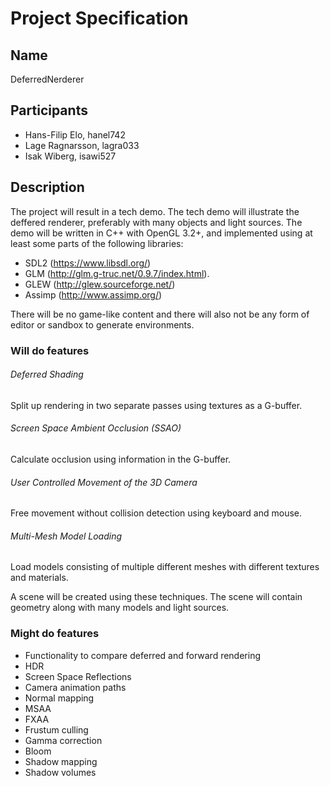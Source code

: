 # Project Specification

## Name
DeferredNerderer

## Participants

* Hans-Filip Elo, hanel742
* Lage Ragnarsson, lagra033
* Isak Wiberg, isawi527

## Description

The project will result in a tech demo. The tech demo will illustrate the deffered renderer, preferably with many objects and light sources. The demo will be written in C++ with OpenGL 3.2+, and implemented using at least some parts of the following libraries:

* SDL2 (https://www.libsdl.org/)
* GLM (http://glm.g-truc.net/0.9.7/index.html).
* GLEW (http://glew.sourceforge.net/)
* Assimp (http://www.assimp.org/)

There will be no game-like content and there will also not be any form of editor or sandbox to generate environments.


### Will do features

###### Deferred Shading
Split up rendering in two separate passes using textures as a G-buffer.
###### Screen Space Ambient Occlusion (SSAO)
Calculate occlusion using information in the G-buffer.
###### User Controlled Movement of the 3D Camera
Free movement without collision detection using keyboard and mouse.
###### Multi-Mesh Model Loading
Load models consisting of multiple different meshes with different textures and materials.


A scene will be created using these techniques. The scene will contain geometry along with many models and light sources.


### Might do features

* Functionality to compare deferred and forward rendering
* HDR
* Screen Space Reflections
* Camera animation paths
* Normal mapping
* MSAA
* FXAA
* Frustum culling
* Gamma correction
* Bloom
* Shadow mapping
* Shadow volumes

